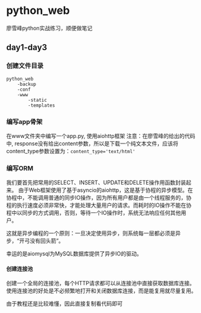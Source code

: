 # python_web
廖雪峰python实战练习，顺便做笔记
## day1-day3
### 创建文件目录
```
python_web
	-backup
	-conf
	-www
		-static
		-templates
```

### 编写app骨架
在www文件夹中编写一个app.py, 使用aiohttp框架
注意：在廖雪峰的给出的代码中, response没有给出content参数，所以是下载一个纯文本文件，应该将content_type参数设置为：```content_type='text/html'```

### 编写ORM
我们要首先把常用的SELECT、INSERT、UPDATE和DELETE操作用函数封装起来。
由于Web框架使用了基于asyncio的aiohttp，这是基于协程的异步模型。在协程中，不能调用普通的同步IO操作，因为所有用户都是由一个线程服务的，协程的执行速度必须非常快，才能处理大量用户的请求。而耗时的IO操作不能在协程中以同步的方式调用，否则，等待一个IO操作时，系统无法响应任何其他用户。

这就是异步编程的一个原则：一旦决定使用异步，则系统每一层都必须是异步，“开弓没有回头箭”。

幸运的是aiomysql为MySQL数据库提供了异步IO的驱动。

#### 创建连接池
创建一个全局的连接池，每个HTTP请求都可以从连接池中直接获取数据库连接。使用连接池的好处是不必频繁地打开和关闭数据库连接，而是能复用就尽量复用。

由于教程还是比较难懂，因此直接复制看代码即可